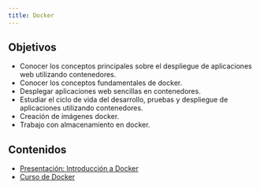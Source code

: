 ```yaml
---
title: Docker
---
```


## Objetivos

* Conocer los conceptos principales sobre el despliegue de aplicaciones web utilizando contenedores.
* Conocer los conceptos fundamentales de docker.
* Desplegar aplicaciones web sencillas en contenedores.
* Estudiar el ciclo de vida del desarrollo, pruebas y despliegue de aplicaciones utilizando contenedores.
* Creación de imágenes docker.
* Trabajo con almacenamiento en docker.

## Contenidos

* [Presentación: Introducción a Docker](https://raw.githubusercontent.com/albertomolina/beamer-focus/main/intro-docker.pdf)
* [Curso de Docker](https://iesgn.github.io/curso_docker_2021/)

<!--
## Prácticas

* [Práctica: Implantación de aplicaciones web PHP en docker](docker_php.html)

<!--
* [Práctica: Implantación de aplicaciones web Python en docker](docker_python.html)
-->
